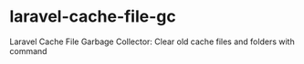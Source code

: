 # laravel-cache-file-gc
Laravel Cache File Garbage Collector: Clear old cache files and folders with command
